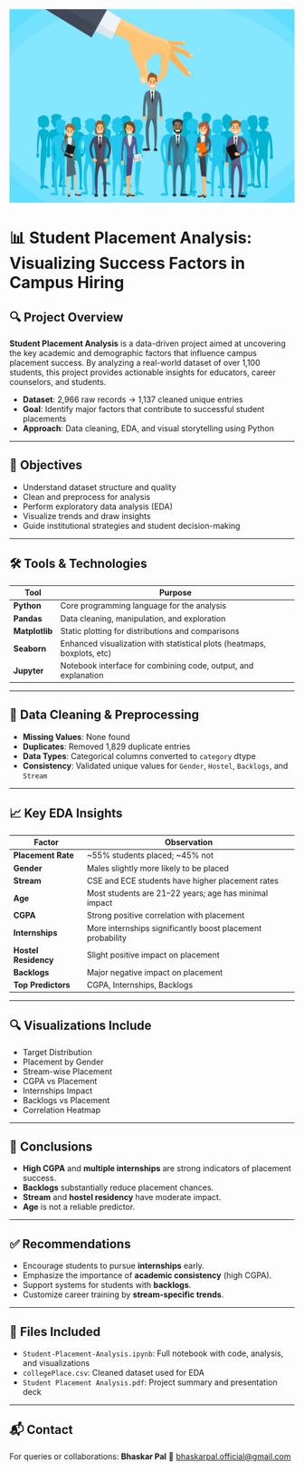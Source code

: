 
![CGPA vs Placement](image1.png)
# 📊 Student Placement Analysis: Visualizing Success Factors in Campus Hiring

## 🔍 Project Overview

**Student Placement Analysis** is a data-driven project aimed at uncovering the key academic and demographic factors that influence campus placement success. By analyzing a real-world dataset of over 1,100 students, this project provides actionable insights for educators, career counselors, and students.

* **Dataset**: 2,966 raw records → 1,137 cleaned unique entries
* **Goal**: Identify major factors that contribute to successful student placements
* **Approach**: Data cleaning, EDA, and visual storytelling using Python

---

## 🌟 Objectives

* Understand dataset structure and quality
* Clean and preprocess for analysis
* Perform exploratory data analysis (EDA)
* Visualize trends and draw insights
* Guide institutional strategies and student decision-making

---

## 🛠️ Tools & Technologies

| Tool           | Purpose                                                                 |
| -------------- | ----------------------------------------------------------------------- |
| **Python**     | Core programming language for the analysis                              |
| **Pandas**     | Data cleaning, manipulation, and exploration                            |
| **Matplotlib** | Static plotting for distributions and comparisons                       |
| **Seaborn**    | Enhanced visualization with statistical plots (heatmaps, boxplots, etc) |
| **Jupyter**    | Notebook interface for combining code, output, and explanation          |

---

## 🧹 Data Cleaning & Preprocessing

* **Missing Values**: None found
* **Duplicates**: Removed 1,829 duplicate entries
* **Data Types**: Categorical columns converted to `category` dtype
* **Consistency**: Validated unique values for `Gender`, `Hostel`, `Backlogs`, and `Stream`

---

## 📈 Key EDA Insights

| Factor               | Observation                                                |
| -------------------- | ---------------------------------------------------------- |
| **Placement Rate**   | \~55% students placed; \~45% not                           |
| **Gender**           | Males slightly more likely to be placed                    |
| **Stream**           | CSE and ECE students have higher placement rates           |
| **Age**              | Most students are 21–22 years; age has minimal impact      |
| **CGPA**             | Strong positive correlation with placement                 |
| **Internships**      | More internships significantly boost placement probability |
| **Hostel Residency** | Slight positive impact on placement                        |
| **Backlogs**         | Major negative impact on placement                         |
| **Top Predictors**   | CGPA, Internships, Backlogs                                |

---

## 🔍 Visualizations Include

* Target Distribution
* Placement by Gender
* Stream-wise Placement
* CGPA vs Placement
* Internships Impact
* Backlogs vs Placement
* Correlation Heatmap

---

## 📌 Conclusions

* **High CGPA** and **multiple internships** are strong indicators of placement success.
* **Backlogs** substantially reduce placement chances.
* **Stream** and **hostel residency** have moderate impact.
* **Age** is not a reliable predictor.

---

## ✅ Recommendations

* Encourage students to pursue **internships** early.
* Emphasize the importance of **academic consistency** (high CGPA).
* Support systems for students with **backlogs**.
* Customize career training by **stream-specific trends**.

---

## 📁 Files Included

* `Student-Placement-Analysis.ipynb`: Full notebook with code, analysis, and visualizations
* `collegePlace.csv`: Cleaned dataset used for EDA
* `Student Placement Analysis.pdf`: Project summary and presentation deck

---

## 📬 Contact

For queries or collaborations:
**Bhaskar Pal**
📧 [bhaskarpal.official@gmail.com](mailto:bhaskarpal.official@gmail.com)
